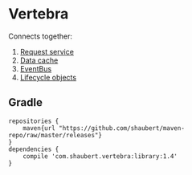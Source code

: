 # Vertebra

Connects together:
  1. [Request service](https://github.com/shaubert/request-service)
  2. [Data cache](https://github.com/shaubert/data-cache)
  3. [EventBus](https://github.com/greenrobot/EventBus)
  4. [Lifecycle objects](https://github.com/shaubert/lifecycle-objects)

## Gradle
    
    repositories {
        maven{url "https://github.com/shaubert/maven-repo/raw/master/releases"}
    }
    dependencies {
        compile 'com.shaubert.vertebra:library:1.4'
    }

